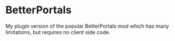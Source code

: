 # BetterPortals
My plugin version of the popular BetterPortals mod which has many limitations, but requires no client side code.
